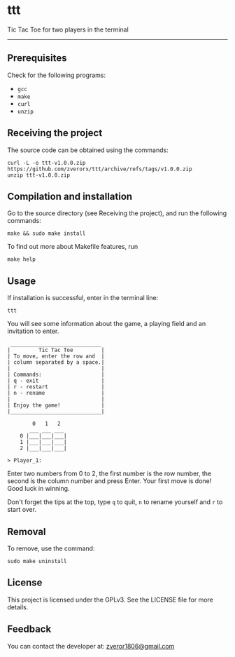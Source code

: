 # ttt
Tic Tac Toe for two players in the terminal

---

## Prerequisites
Check for the following programs:
* `gcc`
* `make`
* `curl`
* `unzip`

## Receiving the project
The source code can be obtained using the commands:
```
curl -L -o ttt-v1.0.0.zip https://github.com/zverorx/ttt/archive/refs/tags/v1.0.0.zip
unzip ttt-v1.0.0.zip
```

## Compilation and installation
Go to the source directory (see Receiving the project), and run the following commands:
```
make && sudo make install
```

To find out more about Makefile features, run 
```
make help
```

## Usage
If installation is successful, enter in the terminal line:
```
ttt
```
You will see some information about the game, a playing field and an invitation to enter.
```
 _____________________________
|         Tic Tac Toe         |
| To move, enter the row and  |
| column separated by a space.|
|                             |
| Commands:                   |
| q - exit                    |
| r - restart                 |
| n - rename                  |
|                             |
| Enjoy the game!             |
|_____________________________|

	    0   1   2
	   ___ ___ ___
	0 |___|___|___|
	1 |___|___|___|
	2 |___|___|___|

> Player_1: 
```
Enter two numbers from 0 to 2, the first number is the row number, the second is the column number and press Enter.
Your first move is done! Good luck in winning.

Don't forget the tips at the top, type `q` to quit, `n` to rename yourself and `r` to start over.

## Removal
To remove, use the command:
```
sudo make uninstall
```
## License
This project is licensed under the GPLv3. See the LICENSE file for more details.

## Feedback
You can contact the developer at: zveror1806@gmail.com